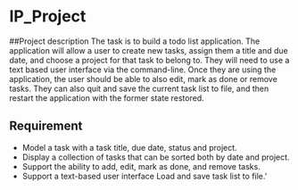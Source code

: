 # IP_Project
##Project description
The task is to build a todo list application. The application will allow a user to create new tasks, assign them a title and due date, and choose a project for that task to belong to. They will need to use a text based user interface via the command-line.
Once they are using the application, the user should be able to also edit, mark as done or remove tasks. They can also quit and save the current task list to file, and then restart the application with the former state restored.
## Requirement
* Model a task with a task title, due date, status and project.
* Display a collection of tasks that can be sorted both by date and project. 
* Support the ability to add, edit, mark as done, and remove tasks. 
* Support a text-based user interface Load and save task list to file.'

